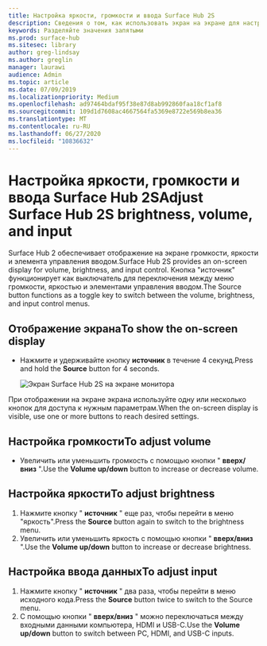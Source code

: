 ```yaml
---
title: Настройка яркости, громкости и ввода Surface Hub 2S
description: Сведения о том, как использовать экран на экране для настройки яркости и других параметров в Surface Hub 2.
keywords: Разделяйте значения запятыми
ms.prod: surface-hub
ms.sitesec: library
author: greg-lindsay
ms.author: greglin
manager: laurawi
audience: Admin
ms.topic: article
ms.date: 07/09/2019
ms.localizationpriority: Medium
ms.openlocfilehash: ad97464bdaf95f38e87d8ab992860faa18cf1af8
ms.sourcegitcommit: 109d1d7608ac4667564fa5369e8722e569b8ea36
ms.translationtype: MT
ms.contentlocale: ru-RU
ms.lasthandoff: 06/27/2020
ms.locfileid: "10836632"
---
```

# <span data-ttu-id="4f0c0-104">Настройка яркости, громкости и ввода Surface Hub 2S</span><span class="sxs-lookup"><span data-stu-id="4f0c0-104">Adjust Surface Hub 2S brightness, volume, and input</span></span>

<span data-ttu-id="4f0c0-105">Surface Hub 2 обеспечивает отображение на экране громкости, яркости и элемента управления вводом.</span><span class="sxs-lookup"><span data-stu-id="4f0c0-105">Surface Hub 2S provides an on-screen display for volume, brightness, and input control.</span></span> <span data-ttu-id="4f0c0-106">Кнопка "источник" функционирует как выключатель для переключения между меню громкости, яркостью и элементами управления вводом.</span><span class="sxs-lookup"><span data-stu-id="4f0c0-106">The Source button functions as a toggle key to switch between the volume, brightness, and input control menus.</span></span>

## <span data-ttu-id="4f0c0-107">Отображение экрана</span><span class="sxs-lookup"><span data-stu-id="4f0c0-107">To show the on-screen display</span></span>

- <span data-ttu-id="4f0c0-108">Нажмите и удерживайте кнопку **источник** в течение 4 секунд.</span><span class="sxs-lookup"><span data-stu-id="4f0c0-108">Press and hold the **Source** button for 4 seconds.</span></span>

  ![Экран Surface Hub 2S на экране монитора](images/sh2-onscreen-display.png)<br>

 <span data-ttu-id="4f0c0-110">При отображении на экране экрана используйте одну или несколько кнопок для доступа к нужным параметрам.</span><span class="sxs-lookup"><span data-stu-id="4f0c0-110">When the on-screen display is visible, use one or more buttons to reach desired settings.</span></span>
 
## <span data-ttu-id="4f0c0-111">Настройка громкости</span><span class="sxs-lookup"><span data-stu-id="4f0c0-111">To adjust volume</span></span>

- <span data-ttu-id="4f0c0-112">Увеличить или уменьшить громкость с помощью кнопки " **вверх/вниз** ".</span><span class="sxs-lookup"><span data-stu-id="4f0c0-112">Use the **Volume up/down** button to increase or decrease volume.</span></span>

## <span data-ttu-id="4f0c0-113">Настройка яркости</span><span class="sxs-lookup"><span data-stu-id="4f0c0-113">To adjust brightness</span></span>

1. <span data-ttu-id="4f0c0-114">Нажмите кнопку " **источник** " еще раз, чтобы перейти в меню "яркость".</span><span class="sxs-lookup"><span data-stu-id="4f0c0-114">Press the **Source** button again to switch to the brightness menu.</span></span>
2. <span data-ttu-id="4f0c0-115">Увеличить или уменьшить яркость с помощью кнопки " **вверх/вниз** ".</span><span class="sxs-lookup"><span data-stu-id="4f0c0-115">Use the **Volume up/down** button to increase or decrease brightness.</span></span>

## <span data-ttu-id="4f0c0-116">Настройка ввода данных</span><span class="sxs-lookup"><span data-stu-id="4f0c0-116">To adjust input</span></span>

1. <span data-ttu-id="4f0c0-117">Нажмите кнопку " **источник** " два раза, чтобы перейти в меню исходного кода.</span><span class="sxs-lookup"><span data-stu-id="4f0c0-117">Press the **Source** button twice to switch to the Source menu.</span></span>
2. <span data-ttu-id="4f0c0-118">С помощью кнопки " **вверх/вниз** " можно переключаться между входными данными компьютера, HDMI и USB-C.</span><span class="sxs-lookup"><span data-stu-id="4f0c0-118">Use the **Volume up/down** button to switch between PC, HDMI, and USB-C inputs.</span></span>
